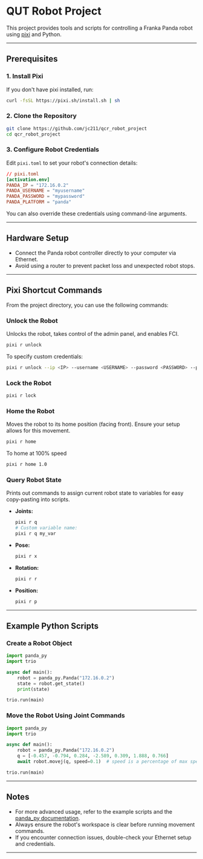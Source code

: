 # QUT Robot Project

This project provides tools and scripts for controlling a Franka Panda robot using [pixi](https://pixi.sh/) and Python.

---

## Prerequisites

### 1. Install Pixi

If you don't have pixi installed, run:

```bash
curl -fsSL https://pixi.sh/install.sh | sh
```

### 2. Clone the Repository

```bash
git clone https://github.com/jc211/qcr_robot_project
cd qcr_robot_project
```

### 3. Configure Robot Credentials

Edit `pixi.toml` to set your robot's connection details:

```toml
// pixi.toml
[activation.env]
PANDA_IP = "172.16.0.2"
PANDA_USERNAME = "myusername"
PANDA_PASSWORD = "mypassword"
PANDA_PLATFORM = "panda"
```

You can also override these credentials using command-line arguments.

---

## Hardware Setup

- Connect the Panda robot controller directly to your computer via Ethernet.
- Avoid using a router to prevent packet loss and unexpected robot stops.

---

## Pixi Shortcut Commands

From the project directory, you can use the following commands:

### Unlock the Robot

Unlocks the robot, takes control of the admin panel, and enables FCI.

```bash
pixi r unlock
```

To specify custom credentials:

```bash
pixi r unlock --ip <IP> --username <USERNAME> --password <PASSWORD> --platform <PLATFORM>
```

### Lock the Robot

```bash
pixi r lock
```

### Home the Robot

Moves the robot to its home position (facing front). Ensure your setup allows for this movement.

```bash
pixi r home
```

To home at 100% speed
```bash
pixi r home 1.0
```

### Query Robot State

Prints out commands to assign current robot state to variables for easy copy-pasting into scripts.

- **Joints:**  
  ```bash
  pixi r q
  # Custom variable name:
  pixi r q my_var
  ```
- **Pose:**  
  ```bash
  pixi r x
  ```
- **Rotation:**  
  ```bash
  pixi r r
  ```
- **Position:**  
  ```bash
  pixi r p
  ```

---

## Example Python Scripts

### Create a Robot Object

```python
import panda_py
import trio

async def main():
    robot = panda_py.Panda("172.16.0.2")
    state = robot.get_state()
    print(state)

trio.run(main)
```

### Move the Robot Using Joint Commands

```python
import panda_py
import trio

async def main():
    robot = panda_py.Panda("172.16.0.2")
    q = [-0.457, -0.794, 0.284, -2.589, 0.309, 1.888, 0.766]
    await robot.movej(q, speed=0.1)  # speed is a percentage of max speed (10% here)

trio.run(main)
```

---

## Notes

- For more advanced usage, refer to the example scripts and the [panda_py documentation](https://github.com/jc211/panda_py).
- Always ensure the robot's workspace is clear before running movement commands.
- If you encounter connection issues, double-check your Ethernet setup and credentials.

---




